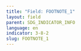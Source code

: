 ```yaml
---
title: "Field: FOOTNOTE_1"
layout: field
parent: SDG_INDICATOR_INFO
language: en
indicator: 3-8-2
slug: FOOTNOTE_1
---
```

[^1]: http://www.oecd-ilibrary.org/social-issues-migration-health/a-system-of-health-accounts/classification-of-health-care-financing-schemes-icha-hf_9789264116016-9-en